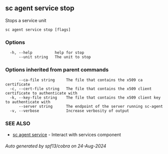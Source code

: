 ## sc agent service stop

Stops a service unit

```
sc agent service stop [flags]
```

### Options

```
  -h, --help          help for stop
      --unit string   The unit to stop
```

### Options inherited from parent commands

```
      --ca-file string     The file that contains the x509 ca certificate
  -c, --cert-file string   The file that contains the x509 client certificate to authenticate with
  -k, --key-file string    The file that contains the x509 client key to authenticate with
      --server string      The endpoint of the server running sc-agent
  -v, --verbose            Increase verbosity of output
```

### SEE ALSO

* [sc agent service](sc_agent_service.md)	 - Interact with services component

###### Auto generated by spf13/cobra on 24-Aug-2024
